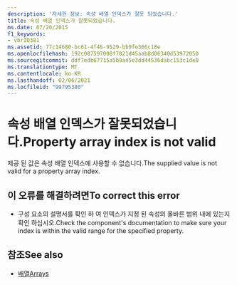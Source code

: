 ```yaml
---
description: '자세한 정보: 속성 배열 인덱스가 잘못 되었습니다.'
title: 속성 배열 인덱스가 잘못되었습니다.
ms.date: 07/20/2015
f1_keywords:
- vbrID381
ms.assetid: 77c14680-bc61-4f46-9529-bb9fe366c18e
ms.openlocfilehash: 192c087597008f7021d45aab8d06340d53972050
ms.sourcegitcommit: ddf7edb67715a5b9a45e3dd44536dabc153c1de0
ms.translationtype: MT
ms.contentlocale: ko-KR
ms.lasthandoff: 02/06/2021
ms.locfileid: "99795380"
---
```

# <a name="property-array-index-is-not-valid"></a><span data-ttu-id="238c9-103">속성 배열 인덱스가 잘못되었습니다.</span><span class="sxs-lookup"><span data-stu-id="238c9-103">Property array index is not valid</span></span>

<span data-ttu-id="238c9-104">제공 된 값은 속성 배열 인덱스에 사용할 수 없습니다.</span><span class="sxs-lookup"><span data-stu-id="238c9-104">The supplied value is not valid for a property array index.</span></span>  
  
## <a name="to-correct-this-error"></a><span data-ttu-id="238c9-105">이 오류를 해결하려면</span><span class="sxs-lookup"><span data-stu-id="238c9-105">To correct this error</span></span>  
  
- <span data-ttu-id="238c9-106">구성 요소의 설명서를 확인 하 여 인덱스가 지정 된 속성의 올바른 범위 내에 있는지 확인 하십시오.</span><span class="sxs-lookup"><span data-stu-id="238c9-106">Check the component's documentation to make sure your index is within the valid range for the specified property.</span></span>  
  
## <a name="see-also"></a><span data-ttu-id="238c9-107">참조</span><span class="sxs-lookup"><span data-stu-id="238c9-107">See also</span></span>

- [<span data-ttu-id="238c9-108">배열</span><span class="sxs-lookup"><span data-stu-id="238c9-108">Arrays</span></span>](../../programming-guide/language-features/arrays/index.md)
